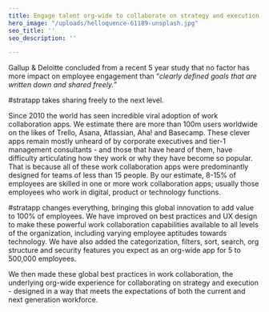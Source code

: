 ```yaml
---
title: Engage talent org-wide to collaborate on strategy and execution, in real time
hero_image: "/uploads/helloquence-61189-unsplash.jpg"
seo_title: ''
seo_description: ''

---
```

Gallup & Deloitte concluded from a recent 5 year study that no factor has more impact on employee engagement than “_clearly defined goals that are written down and shared freely._”

\#stratapp takes sharing freely to the next level.

Since 2010 the world has seen incredible viral adoption of work collaboration apps. We estimate there are more than 100m users worldwide on the likes of Trello, Asana, Atlassian, Aha! and Basecamp. These clever apps remain mostly unheard of by corporate executives and tier-1 management consultants - and those that have heard of them, have difficulty articulating how they work or why they have become so popular. That is because all of these work collaboration apps were predominantly designed for teams of less than 15 people. By our estimate, 8-15% of employees are skilled in one or more work collaboration apps; usually those employees who work in digital, product or technology functions.

\#stratapp changes everything, bringing this global innovation to add value to 100% of employees. We have improved on best practices and UX design to make these powerful work collaboration capabilities available to all levels of the organization, including varying employee aptitudes towards technology. We have also added the categorization, filters, sort, search, org structure and security features you expect as an org-wide app for 5 to 500,000 employees.

We then made these global best practices in work collaboration, the underlying org-wide experience for collaborating on strategy and execution - designed in a way that meets the expectations of both the current and next generation workforce.